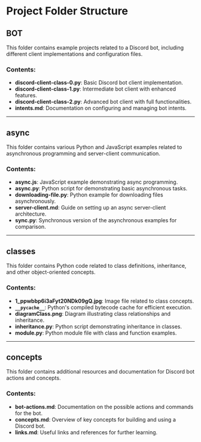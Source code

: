 # Project Folder Structure

## BOT
This folder contains example projects related to a Discord bot, including different client implementations and configuration files.

### Contents:
- **discord-client-class-0.py**: Basic Discord bot client implementation.
- **discord-client-class-1.py**: Intermediate bot client with enhanced features.
- **discord-client-class-2.py**: Advanced bot client with full functionalities.
- **intents.md**: Documentation on configuring and managing bot intents.

---

## async
This folder contains various Python and JavaScript examples related to asynchronous programming and server-client communication.

### Contents:
- **async.js**: JavaScript example demonstrating async programming.
- **async.py**: Python script for demonstrating basic asynchronous tasks.
- **downloading-file.py**: Python example for downloading files asynchronously.
- **server-client.md**: Guide on setting up an async server-client architecture.
- **sync.py**: Synchronous version of the asynchronous examples for comparison.

---

## classes
This folder contains Python code related to class definitions, inheritance, and other object-oriented concepts.

### Contents:
- **1_ppwbbp6i3aFyt20NDk09gQ.jpg**: Image file related to class concepts.
- **`__pycache__`**: Python's compiled bytecode cache for efficient execution.
- **diagramClass.png**: Diagram illustrating class relationships and inheritance.
- **inheritance.py**: Python script demonstrating inheritance in classes.
- **module.py**: Python module file with class and function examples.

---

## concepts
This folder contains additional resources and documentation for Discord bot actions and concepts.

### Contents:
- **bot-actions.md**: Documentation on the possible actions and commands for the bot.
- **concepts.md**: Overview of key concepts for building and using a Discord bot.
- **links.md**: Useful links and references for further learning.

